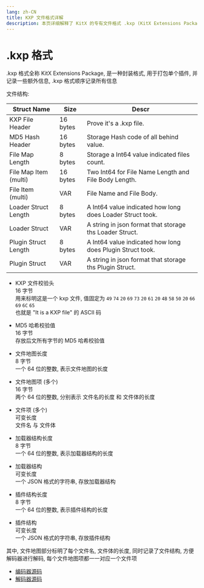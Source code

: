 ```yaml
---
lang: zh-CN
title: KXP 文件格式详解
description: 本页详细解释了 KitX 的专有文件格式 .kxp (KitX Extensions Package)
---
```


# .kxp 格式
.kxp 格式全称 KitX Extensions Package, 是一种封装格式, 用于打包单个插件, 并记录一些额外信息, .kxp 格式顺序记录所有信息

文件结构:

| Struct Name           | Size     | Descr                                                     |
|-----------------------|----------|-----------------------------------------------------------|
| KXP File Header       | 16 bytes | Prove it's a .kxp file.                                   |
| MD5 Hash Header       | 16 bytes | Storage Hash code of all behind value.                    |
| File Map Length       | 8 bytes  | Storage a Int64 value indicated files count.              |
| File Map Item (multi) | 16 bytes | Two Int64 for File Name Length and File Body Length.      |
| File Item (multi)     | VAR      | File Name and File Body.                                  |
| Loader Struct Length  | 8 bytes  | A Int64 value indicated how long does Loader Struct took. |
| Loader Struct         | VAR      | A string in json format that storage ths Loader Struct.   |
| Plugin Struct Length  | 8 bytes  | A Int64 value indicated how long does Plugin Struct took. |
| Plugin Struct         | VAR      | A string in json format that storage ths Plugin Struct.   |

* KXP 文件校验头  
    16 字节  
    用来标明这是一个 kxp 文件, 值固定为 `49` `74` `20` `69` `73` `20` `61` `20` `4B` `58` `50` `20` `66` `69` `6C` `65`  
    也就是 "It is a KXP file" 的 ASCII 码

* MD5 哈希校验值  
    16 字节  
    存放后文所有字节的 MD5 哈希校验值  

* 文件地图长度  
    8 字节  
    一个 64 位的整数, 表示文件地图的长度  

* 文件地图项 (多个)  
    16 字节  
    两个 64 位的整数, 分别表示 文件名的长度 和 文件体的长度  

* 文件项 (多个)  
    可变长度  
    文件名 与 文件体  

* 加载器结构长度  
    8 字节  
    一个 64 位的整数, 表示加载器结构的长度  

* 加载器结构  
    可变长度  
    一个 JSON 格式的字符串, 存放加载器结构  

* 插件结构长度  
    8 字节  
    一个 64 位的整数, 表示插件结构的长度  

* 插件结构  
    可变长度  
    一个 JSON 格式的字符串, 存放插件结构  

其中, 文件地图部分标明了每个文件名, 文件体的长度, 同时记录了文件结构, 方便解码器进行解码, 每个文件地图项都一一对应一个文件项

* [编码器源码](https://github.com/Crequency/KitX-File-Format-Helper/blob/main/KitX.KXP.Helper/Encoder.cs)
* [解码器源码](https://github.com/Crequency/KitX-File-Format-Helper/blob/main/KitX.KXP.Helper/Decoder.cs)

